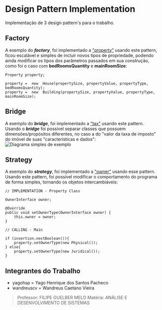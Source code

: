 # **Design Pattern Implementation**
Implementação de 3 design pattern's para o trabalho.
## **Factory**
A exemplo do ***factory***, foi implementado a ["property"](https://github.com/wandreuscv/design-pattern-implementation/tree/master/src/com/designpattern/property) usando este pattern, ficou escalável e simples de incluir novos tipos de propriedade, podendo ainda modificar os tipos dos parâmetros passados em sua construção, como foi o caso com **bedRoomsQuantity** e **mainRoomSize**:
```
Property property;

property =  new  House(propertySize, propertyValue, propertyType, bedRoomsQuantity);
property =  new  Building(propertySize, propertyValue, propertyType, mainRoomSize);
```

## **Bridge**
A exemplo do ***bridge***, foi implementado a ["tax"](https://github.com/wandreuscv/design-pattern-implementation/tree/master/src/com/designpattern/tax) usando este pattern. Usando o ***bridge*** foi possível separar classes que possuem dimensões/propósitos diferentes, no caso a do "valor da taxa de imposto" do imóvel de suas "características e dados":
![Diagrama simples de exemplo](https://drive.google.com/file/d/1rphE70-9F7K7bpYDz5X9lHit3xGbm4pb/view?usp=sharing)

## **Strategy**
A exemplo do ***strategy***, foi implementado a ["owner"](https://github.com/wandreuscv/design-pattern-implementation/tree/master/src/com/designpattern/owner) usando esse pattern. Usando este pattern, foi possível modificar o comportamento do programa de forma simples, tornando os objetos intercambiáveis:
```
// IMPLEMENTATION - Property Class

OwnerInterface owner;

@Override
public void setOwnerType(OwnerInterface owner) {
	this.owner = owner;
}

// CALLING - Main

if (insertion.nextBoolean()){
	property.setOwnerType(new Physical());
} else{
	property.setOwnerType(new Juridical());
}
```
 
## **Integrantes do Trabalho**

 - yagohsp = Yago Henrique dos Santos Pacheco
 - wandreuscv = Wandreus Caetano Vieira

>  Professor: FILIPE GUELBER MELO
>  Matéria: ANÁLISE E DESENVOLVIMENTO DE SISTEMAS
